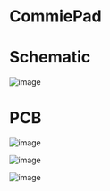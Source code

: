 # CommiePad

# Schematic
![image](https://github.com/user-attachments/assets/08cf4d0f-3001-450a-a10d-5c2512c4e0a8)

# PCB
![image](https://github.com/user-attachments/assets/e36697e3-bc7f-4eec-bc2b-f7475dd70627)

![image](https://github.com/user-attachments/assets/a01826ce-48b3-4e79-9509-bf5369fcd5ff)

![image](https://github.com/user-attachments/assets/d451dd18-301b-424e-9d06-b0bac2c2504e)

